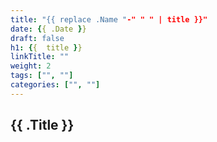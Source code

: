 ```yaml
---
title: "{{ replace .Name "-" " " | title }}"
date: {{ .Date }}
draft: false
h1: {{  title }}
linkTitle: ""
weight: 2
tags: ["", ""]
categories: ["", ""]
---
```


## {{ .Title }}

